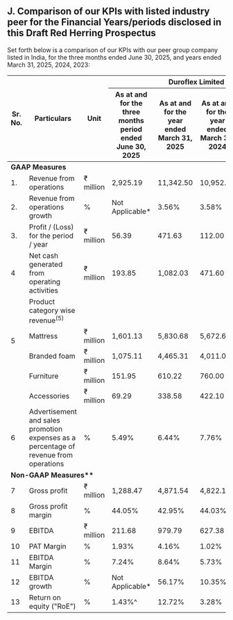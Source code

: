 ## J. Comparison of our KPIs with listed industry peer for the Financial Years/periods disclosed in this Draft Red Herring Prospectus

Set forth below is a comparison of our KPIs with our peer group company listed in India, for the three months ended June 30, 2025, and years ended March 31, 2025, 2024, 2023:

<table><thead><tr><th rowspan="2">Sr. No.</th><th rowspan="2">Particulars</th><th rowspan="2">Unit</th><th colspan="4">Duroflex Limited</th><th colspan="4">Sheela Foam Limited</th></tr><tr><th>As at and for the three months period ended June 30, 2025</th><th>As at and for the year ended March 31, 2025</th><th>As at and for the year ended March 31, 2024</th><th>As at and for the year ended March 31, 2023</th><th>As at and for the three months period ended June 30, 2025</th><th>As at and for the year ended March 31, 2025</th><th>As at and for the year ended March 31, 2024</th><th>As at and for the year ended March 31, 2023</th></tr></thead><tbody><tr><td colspan="11"><strong>GAAP Measures</strong></td></tr><tr><td>1.</td><td>Revenue from operations</td><td>₹ million</td><td>2,925.19</td><td>11,342.50</td><td>10,952.96</td><td>10,574.87</td><td>8,214.10</td><td>34,391.90</td><td>29,823.10</td><td>28,733.20</td></tr><tr><td>2.</td><td>Revenue from operations growth</td><td>%</td><td>Not Applicable*</td><td>3.56%</td><td>3.58%</td><td>Not Applicable*</td><td>Not Applicable*</td><td>15.32%</td><td>3.79%</td><td>Not Applicable*</td></tr><tr><td>3.</td><td>Profit / (Loss) for the period / year</td><td>₹ million</td><td>56.39</td><td>471.63</td><td>112.00</td><td>(154.74)</td><td>71.60</td><td>967.00</td><td>1,839.30</td><td>2,008.40</td></tr><tr><td>4</td><td>Net cash generated from operating activities</td><td>₹ million</td><td>193.85</td><td>1,082.03</td><td>471.60</td><td>704.05</td><td>N.A.</td><td>2,523.30</td><td>4,059.50</td><td>2,175.60</td></tr><tr><td rowspan="4">5</td><td>Product category wise revenue<sup>(5)</sup></td><td></td><td></td><td></td><td></td><td></td><td></td><td></td><td></td><td></td></tr><tr><td>Mattress</td><td>₹ million</td><td>1,601.13</td><td>5,830.68</td><td>5,672.62</td><td>5,873.29</td><td>3,200.00</td><td>13,770.00</td><td>10,530.00</td><td>8,740.00</td></tr><tr><td>Branded foam</td><td>₹ million</td><td>1,075.11</td><td>4,465.31</td><td>4,011.04</td><td>3,563.14</td><td>2,890.00</td><td>11,810.00</td><td>10,710.00</td><td>10,480.00</td></tr><tr><td>Furniture</td><td>₹ million</td><td>151.95</td><td>610.22</td><td>760.00</td><td>522.24</td><td>N.A.</td><td>N.A.</td><td>N.A.</td><td>N.A.</td></tr><tr><td></td><td>Accessories</td><td>₹ million</td><td>69.29</td><td>338.58</td><td>422.10</td><td>463.03</td><td>N.A.</td><td>N.A.</td><td>N.A.</td><td>N.A.</td></tr><tr><td>6</td><td>Advertisement and sales promotion expenses as a percentage of revenue from operations</td><td>%</td><td>5.49%</td><td>6.44%</td><td>7.76%</td><td>7.18%</td><td>N.A.</td><td>5.70%</td><td>5.47%</td><td>5.40%</td></tr><tr><td colspan="11"><strong>Non-GAAP Measures**</strong></td></tr><tr><td>7</td><td>Gross profit</td><td>₹ million</td><td>1,288.47</td><td>4,871.54</td><td>4,822.10</td><td>4,524.56</td><td>3,664.50</td><td>14,335.70</td><td>12,321.60</td><td>10,854.30</td></tr><tr><td>8</td><td>Gross profit margin</td><td>%</td><td>44.05%</td><td>42.95%</td><td>44.03%</td><td>42.79%</td><td>44.61%</td><td>41.68%</td><td>41.32%</td><td>37.78%</td></tr><tr><td>9</td><td>EBITDA</td><td>₹ million</td><td>211.68</td><td>979.79</td><td>627.38</td><td>568.52</td><td>750.00</td><td>2,860.00</td><td>3,010.00</td><td>2,970.00</td></tr><tr><td>10</td><td>PAT Margin</td><td>%</td><td>1.93%</td><td>4.16%</td><td>1.02%</td><td>(1.46%)</td><td>0.87%</td><td>2.81%</td><td>6.17%</td><td>6.99%</td></tr><tr><td>11</td><td>EBITDA Margin</td><td>%</td><td>7.24%</td><td>8.64%</td><td>5.73%</td><td>5.38%</td><td>9.13%</td><td>8.32%</td><td>10.09%</td><td>10.34%</td></tr><tr><td>12</td><td>EBITDA growth</td><td>%</td><td>Not Applicable*</td><td>56.17%</td><td>10.35%</td><td>Not Applicable*</td><td>Not Applicable*</td><td>(4.98%)</td><td>1.35%</td><td>Not Applicable*</td></tr><tr><td>13</td><td>Return on equity ("RoE")</td><td>%</td><td>1.43%^</td><td>12.72%</td><td>3.28%</td><td>(4.47%)</td><td>N.A.</td><td>3.40%</td><td>6.08%</td><td>13.30%</td></tr></tbody></table>